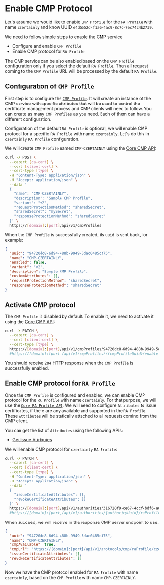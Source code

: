 # Enable CMP Protocol

Let's assume we would like to enable `CMP Profile` for the `RA Profile` with name `czertainly` and know UUID `e4d5552d-f1a6-4ac9-8c7c-7ec74c4b2739`.

We need to follow simple steps to enable the CMP service:
- Configure and enable `CMP Profile`
- Enable CMP protocol for `RA Profile`

The CMP service can be also enabled based on the `CMP Profile` configuration only if you select the default `RA Profile`. Then all request coming to the `CMP Profile` URL will be processed by the default `RA Profile`.

## Configuration of `CMP Profile`

First step is to configure the [`CMP Profile`](./cmp-profile). It will create an instance of the CMP service with specific attributes that will be used to control the certificate management process and CMP clients will need to follow. You can create as many `CMP Profiles` as you need. Each of them can have a different configuration.

Configuration of the default `RA Profile` is optional, we will enable CMP protocol for a specific `RA Profile` with name `czertainly`. Let's do this in `czertainly` `RA Profile` configuration.

We will create `CMP Profile` named `CMP-CZERTAINLY` using the [Core CMP API](/api/core-cmp/#operation/createCmpProfile):
```bash
curl -X POST \
  --cacert [ca-cert] \
  --cert [client-cert] \
  --cert-type [type] \
  -H "Content-Type: application/json" \
  -H "Accept: application/json" \
  --data '
  {
    "name": "CMP-CZERTAINLY",
    "description": "Sample CMP Profile",
    "variant": "v2",
    "requestProtectionMethod": "sharedSecret",
    "sharedSecret": "mySecret",
    "responseProtectionMethod": "sharedSecret"
  }' \
  https://[domain]:[port]/api/v1/cmpProfiles
```

When the `CMP Profile` is successfully created, its `uuid` is sent back, for example:
```json
{
  "uuid": "94720dc8-6d94-488b-9949-5dac0485c375",
  "name": "CMP-CZERTAINLY",
  "enabled": false,
  "variant": "v2",
  "description": "Sample CMP Profile",
  "customAttributes": [],
  "requestProtectionMethod": "sharedSecret",
  "responseProtectionMethod": "sharedSecret"
}
```

## Activate CMP protocol

The `CMP Profile` is disabled by default. To enable it, we need to activate it using the [Core CMP API](/api/core-cmp/#operation/editCmpProfile):
```bash
curl -X PATCH \
  --cacert [ca-cert] \
  --cert [client-cert] \
  --cert-type [type] \
  https://[domain]:[port]/api/v1/cmpProfiles/94720dc8-6d94-488b-9949-5dac0485c375/enable
  #https://[domain]:[port]/api/v1/cmpProfiles//{cmpProfileUuid}/enable
```

You should receive `204` HTTP response when the `CMP Profile` is successfully enabled.

## Enable CMP protocol for `RA Profile`

Once the `CMP Profile` is configured and enabled, we can enable CMP protocol for the `RA Profile` with name `czertainly`. For that purpose, we will use the [`Core RA Profile API`](/api/core-ra-profile/#operation/activateCmpForRaProfile). We will need to configure `Attributes` to issue certificates, if there are any available and supported in the `RA Profile`. These `Attributes` will be statically attached to all requests coming from the CMP client.

You can get the list of `Attributes` using the following APIs:
- [Get issue Attributes](/api/core-ra-profile/#operation/listIssueCertificateAttributes)

We will enable CMP protocol for `czertainly` `RA Profile`:
```bash
curl -X PATCH \
  --cacert [ca-cert] \
  --cert [client-cert] \
  --cert-type [type] \
  -H "Content-Type: application/json" \
  -H "Accept: application/json" \
  --data '
  {
    "issueCertificateAttributes": [],
    "revokeCertificateAttributes": []
  }' \
  https://[domain]:[port]/api/v1/authorities/316720f9-ce67-4ccf-bdf6-a81f49b39147/raProfiles/e4d5552d-f1a6-4ac9-8c7c-7ec74c4b2739/protocols/cmp/activate/94720dc8-6d94-488b-9949-5dac0485c375
  #https://[domain]:[port]/api/v1/authorities/{authorityUuid}/raProfiles/{raProfileUuid}/protocols/cmp/activate/{cmpProfileUuid}
```

When succeed, we will receive in the response CMP server endpoint to use:
```json
{
  "uuid": "94720dc8-6d94-488b-9949-5dac0485c375",
  "name": "CMP-CZERTAINLY",
  "cmpAvailable": true,
  "cmpUrl": "https://[domain]:[port]/api/v1/protocols/cmp/raProfile/czertainly",
  "issueCertificateAttributes": [],
  "revokeCertificateAttributes": []
}
```

Now we have the CMP protocol enabled for `RA Profile` with name `czertainly`, based on the `CMP Profile` with name `CMP-CZERTAINLY`.
